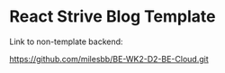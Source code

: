 # React Strive Blog Template

Link to non-template backend:

https://github.com/milesbb/BE-WK2-D2-BE-Cloud.git